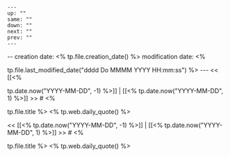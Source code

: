 ```
---
up: ""
same: ""
down: ""
next: ""
prev: ""
---
```





-- creation date: <% tp.file.creation_date() %> modification date: <% 

tp.file.last_modified_date("dddd Do MMMM YYYY HH:mm:ss") %> --- << [[<% 

tp.date.now("YYYY-MM-DD", -1) %>]] | [[<% tp.date.now("YYYY-MM-DD", 1) %>]] >> # <% 

tp.file.title %> <% tp.web.daily_quote() %>



<< [[<% tp.date.now("YYYY-MM-DD", -1) %>]] | [[<% tp.date.now("YYYY-MM-DD", 1) %>]] >> # <% 

tp.file.title %> <% tp.web.daily_quote() %>